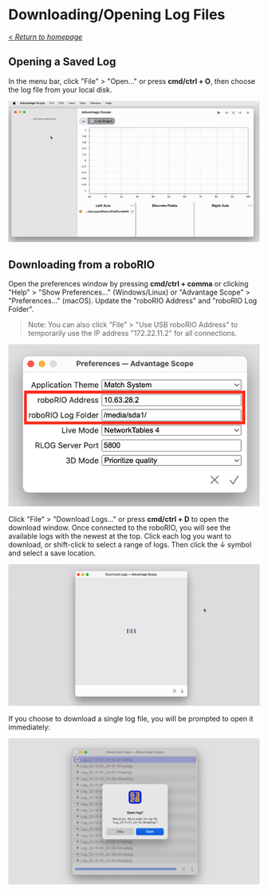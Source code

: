 # Downloading/Opening Log Files

_[< Return to homepage](/docs/INDEX.md)_

## Opening a Saved Log

In the menu bar, click "File" > "Open..." or press **cmd/ctrl + O**, then choose the log file from your local disk.

![Opening a saved log](/docs/img/open-file-1.gif)

## Downloading from a roboRIO

Open the preferences window by pressing **cmd/ctrl + comma** or clicking "Help" > "Show Preferences..." (Windows/Linux) or "Advantage Scope" > "Preferences..." (macOS). Update the "roboRIO Address" and "roboRIO Log Folder".

> Note: You can also click "File" > "Use USB roboRIO Address" to temporarily use the IP address "172.22.11.2" for all connections.

![Diagram of roboRIO preferences](/docs/img/open-file-2.png)

Click "File" > "Download Logs..." or press **cmd/ctrl + D** to open the download window. Once connected to the roboRIO, you will see the available logs with the newest at the top. Click each log you want to download, or shift-click to select a range of logs. Then click the ↓ symbol and select a save location.

![Downloading log files](/docs/img/open-file-3.gif)

If you choose to download a single log file, you will be prompted to open it immediately:

![Prompt to open log file](/docs/img/open-file-4.png)
